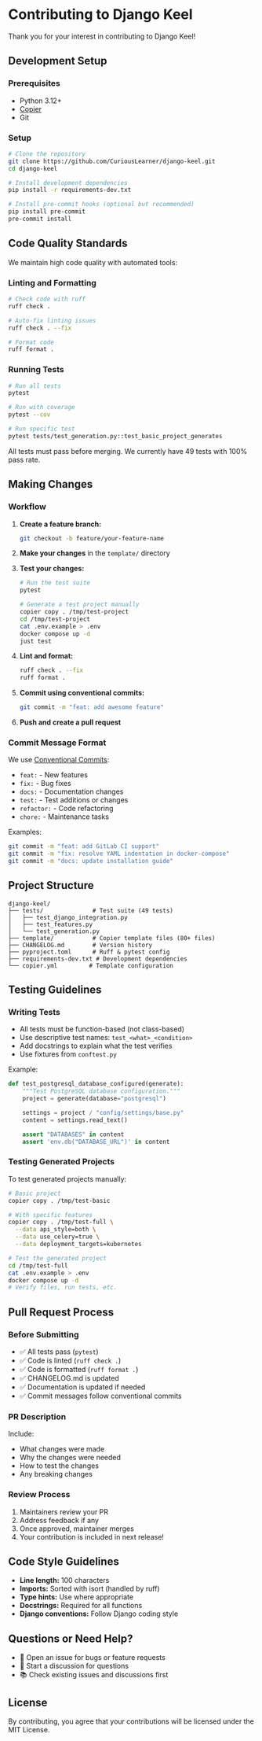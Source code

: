 # Contributing to Django Keel

Thank you for your interest in contributing to Django Keel!

## Development Setup

### Prerequisites

- Python 3.12+
- [Copier](https://copier.readthedocs.io/)
- Git

### Setup

```bash
# Clone the repository
git clone https://github.com/CuriousLearner/django-keel.git
cd django-keel

# Install development dependencies
pip install -r requirements-dev.txt

# Install pre-commit hooks (optional but recommended)
pip install pre-commit
pre-commit install
```

## Code Quality Standards

We maintain high code quality with automated tools:

### Linting and Formatting

```bash
# Check code with ruff
ruff check .

# Auto-fix linting issues
ruff check . --fix

# Format code
ruff format .
```

### Running Tests

```bash
# Run all tests
pytest

# Run with coverage
pytest --cov

# Run specific test
pytest tests/test_generation.py::test_basic_project_generates
```

All tests must pass before merging. We currently have 49 tests with 100% pass rate.

## Making Changes

### Workflow

1. **Create a feature branch:**
   ```bash
   git checkout -b feature/your-feature-name
   ```

2. **Make your changes** in the `template/` directory

3. **Test your changes:**
   ```bash
   # Run the test suite
   pytest

   # Generate a test project manually
   copier copy . /tmp/test-project
   cd /tmp/test-project
   cat .env.example > .env
   docker compose up -d
   just test
   ```

4. **Lint and format:**
   ```bash
   ruff check . --fix
   ruff format .
   ```

5. **Commit using conventional commits:**
   ```bash
   git commit -m "feat: add awesome feature"
   ```

6. **Push and create a pull request**

### Commit Message Format

We use [Conventional Commits](https://www.conventionalcommits.org/):

- `feat:` - New features
- `fix:` - Bug fixes
- `docs:` - Documentation changes
- `test:` - Test additions or changes
- `refactor:` - Code refactoring
- `chore:` - Maintenance tasks

Examples:
```bash
git commit -m "feat: add GitLab CI support"
git commit -m "fix: resolve YAML indentation in docker-compose"
git commit -m "docs: update installation guide"
```

## Project Structure

```
django-keel/
├── tests/              # Test suite (49 tests)
│   ├── test_django_integration.py
│   ├── test_features.py
│   └── test_generation.py
├── template/           # Copier template files (80+ files)
├── CHANGELOG.md        # Version history
├── pyproject.toml      # Ruff & pytest config
├── requirements-dev.txt # Development dependencies
└── copier.yml         # Template configuration
```

## Testing Guidelines

### Writing Tests

- All tests must be function-based (not class-based)
- Use descriptive test names: `test_<what>_<condition>`
- Add docstrings to explain what the test verifies
- Use fixtures from `conftest.py`

Example:
```python
def test_postgresql_database_configured(generate):
    """Test PostgreSQL database configuration."""
    project = generate(database="postgresql")

    settings = project / "config/settings/base.py"
    content = settings.read_text()

    assert "DATABASES" in content
    assert 'env.db("DATABASE_URL")' in content
```

### Testing Generated Projects

To test generated projects manually:

```bash
# Basic project
copier copy . /tmp/test-basic

# With specific features
copier copy . /tmp/test-full \
  --data api_style=both \
  --data use_celery=true \
  --data deployment_targets=kubernetes

# Test the generated project
cd /tmp/test-full
cat .env.example > .env
docker compose up -d
# Verify files, run tests, etc.
```

## Pull Request Process

### Before Submitting

- ✅ All tests pass (`pytest`)
- ✅ Code is linted (`ruff check .`)
- ✅ Code is formatted (`ruff format .`)
- ✅ CHANGELOG.md is updated
- ✅ Documentation is updated if needed
- ✅ Commit messages follow conventional commits

### PR Description

Include:
- What changes were made
- Why the changes were needed
- How to test the changes
- Any breaking changes

### Review Process

1. Maintainers review your PR
2. Address feedback if any
3. Once approved, maintainer merges
4. Your contribution is included in next release!

## Code Style Guidelines

- **Line length:** 100 characters
- **Imports:** Sorted with isort (handled by ruff)
- **Type hints:** Use where appropriate
- **Docstrings:** Required for all functions
- **Django conventions:** Follow Django coding style

## Questions or Need Help?

- 📝 Open an issue for bugs or feature requests
- 💬 Start a discussion for questions
- 📚 Check existing issues and discussions first

## License

By contributing, you agree that your contributions will be licensed under the MIT License.

